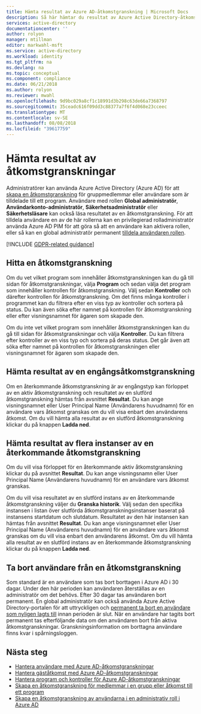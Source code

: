 ```yaml
---
title: Hämta resultat av Azure AD-åtkomstgranskning | Microsoft Docs
description: Så här hämtar du resultat av Azure Active Directory-åtkomstgranskningar.
services: active-directory
documentationcenter: ''
author: rolyon
manager: mtillman
editor: markwahl-msft
ms.service: active-directory
ms.workload: identity
ms.tgt_pltfrm: na
ms.devlang: na
ms.topic: conceptual
ms.component: compliance
ms.date: 06/21/2018
ms.author: rolyon
ms.reviewer: mwahl
ms.openlocfilehash: 9d9bc029a8cf1c18991d3b298c63de66a7368797
ms.sourcegitcommit: 35ceadc616f09dd3c88377a7f6f4d068e23cceec
ms.translationtype: MT
ms.contentlocale: sv-SE
ms.lasthandoff: 08/08/2018
ms.locfileid: "39617759"
---
```

# <a name="retrieve-access-review-results"></a>Hämta resultat av åtkomstgranskningar

Administratörer kan använda Azure Active Directory (Azure AD) för att [skapa en åtkomstgranskning](active-directory-azure-ad-controls-create-access-review.md) för gruppmedlemmar eller användare som är tilldelade till ett program.  Användare med rollen **Global administratör**, **Användarkonto-administratör**, **Säkerhetsadministratör** eller **Säkerhetsläsare** kan också läsa resultatet av en åtkomstgranskning.  För att tilldela användare en av de här rollerna kan en privilegierad rolladministratör använda Azure AD PIM för att göra så att en användare kan aktivera rollen, eller så kan en global administratör permanent [tilldela användaren rollen](fundamentals/active-directory-users-assign-role-azure-portal.md).

[!INCLUDE [GDPR-related guidance](../../includes/gdpr-intro-sentence.md)]

## <a name="locating-an-access-review"></a>Hitta en åtkomstgranskning

Om du vet vilket program som innehåller åtkomstgranskningen kan du gå till sidan för åtkomstgranskningar, välja **Program** och sedan välja det program som innehåller kontrollen för åtkomstgranskning.  Välj sedan **Kontroller** och därefter kontrollen för åtkomstgranskning. Om det finns många kontroller i programmet kan du filtrera efter en viss typ av kontroller och sortera på status. Du kan även söka efter namnet på kontrollen för åtkomstgranskning eller efter visningsnamnet för ägaren som skapade den. 

Om du inte vet vilket program som innehåller åtkomstgranskningen kan du gå till sidan för åtkomstgranskningar och välja **Kontroller**.  Du kan filtrera efter kontroller av en viss typ och sortera på deras status. Det går även att söka efter namnet på kontrollen för åtkomstgranskningen eller visningsnamnet för ägaren som skapade den. 

## <a name="retrieving-the-results-for-a-one-time-access-review"></a>Hämta resultat av en engångsåtkomstgranskning

Om en återkommande åtkomstgranskning är av engångstyp kan förloppet av en aktiv åtkomstgranskning och resultatet av en slutförd åtkomstgranskning hämtas från avsnittet **Resultat**.  Du kan ange visningsnamnet eller User Principal Name (Användarens huvudnamn) för en användare vars åtkomst granskas om du vill visa enbart den användarens åtkomst.  Om du vill hämta alla resultat av en slutförd åtkomstgranskning klickar du på knappen **Ladda ned**.

## <a name="retrieving-the-results-for-multiple-instances-of-a-recurring-access-review"></a>Hämta resultat av flera instanser av en återkommande åtkomstgranskning

Om du vill visa förloppet för en återkommande aktiv åtkomstgranskning klickar du på avsnittet **Resultat**.  Du kan ange visningsnamn eller User Principal Name (Användarens huvudnamn) för en användare vars åtkomst granskas.

Om du vill visa resultatet av en slutförd instans av en återkommande åtkomstgranskning väljer du **Granska historik**. Välj sedan den specifika instansen i listan över slutförda åtkomstgranskningsinstanser baserat på instansens startdatum och slutdatum.   Resultatet av den här instansen kan hämtas från avsnittet **Resultat**.  Du kan ange visningsnamnet eller User Principal Name (Användarens huvudnamn) för en användare vars åtkomst granskas om du vill visa enbart den användarens åtkomst.  Om du vill hämta alla resultat av en slutförd instans av en återkommande åtkomstgranskning klickar du på knappen **Ladda ned**.


## <a name="removing-users-from-an-access-review"></a>Ta bort användare från en åtkomstgranskning

Som standard är en användare som tas bort borttagen i Azure AD i 30 dagar. Under den här perioden kan användaren återställas av en administratör om det behövs.  Efter 30 dagar tas användaren bort permanent.  En global administratör kan också använda Azure Active Directory-portalen för att uttryckligen och [permanent ta bort en användare som nyligen lagts till](fundamentals/active-directory-users-restore.md) innan perioden är slut.  När en användare har tagits bort permanent tas efterföljande data om den användaren bort från aktiva åtkomstgranskningar.  Granskningsinformation om borttagna användare finns kvar i spårningsloggen.

## <a name="next-steps"></a>Nästa steg

- [Hantera användare med Azure AD-åtkomstgranskningar](active-directory-azure-ad-controls-manage-user-access-with-access-reviews.md)
- [Hantera gäståtkomst med Azure AD-åtkomstgranskningar](active-directory-azure-ad-controls-manage-guest-access-with-access-reviews.md)
- [Hantera program och kontroller för Azure AD-åtkomstgranskningar](active-directory-azure-ad-controls-manage-programs-controls.md)
- [Skapa en åtkomstgranskning för medlemmar i en grupp eller åtkomst till ett program](active-directory-azure-ad-controls-create-access-review.md)
- [Skapa en åtkomstgranskning av användarna i en administrativ roll i Azure AD](privileged-identity-management/pim-how-to-start-security-review.md)


